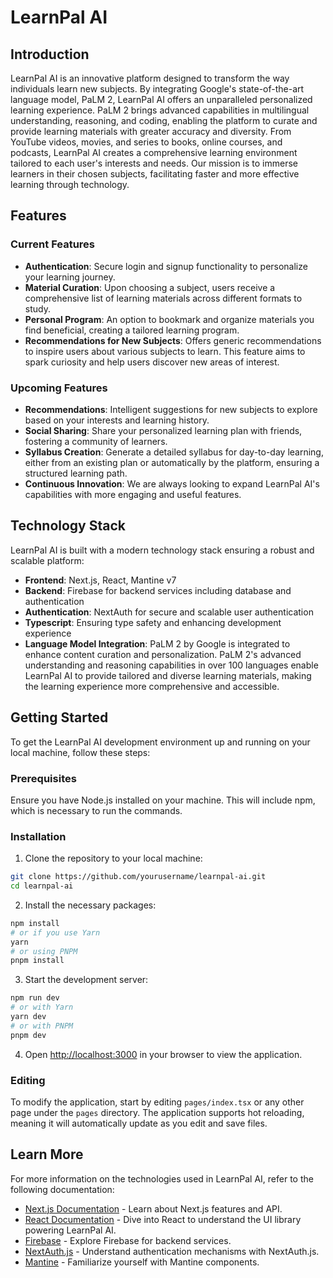 # LearnPal AI

## Introduction

LearnPal AI is an innovative platform designed to transform the way individuals learn new subjects. By integrating Google's state-of-the-art language model, PaLM 2, LearnPal AI offers an unparalleled personalized learning experience. PaLM 2 brings advanced capabilities in multilingual understanding, reasoning, and coding, enabling the platform to curate and provide learning materials with greater accuracy and diversity. From YouTube videos, movies, and series to books, online courses, and podcasts, LearnPal AI creates a comprehensive learning environment tailored to each user's interests and needs. Our mission is to immerse learners in their chosen subjects, facilitating faster and more effective learning through technology.

## Features

### Current Features

- **Authentication**: Secure login and signup functionality to personalize your learning journey.
- **Material Curation**: Upon choosing a subject, users receive a comprehensive list of learning materials across different formats to study.
- **Personal Program**: An option to bookmark and organize materials you find beneficial, creating a tailored learning program.
- **Recommendations for New Subjects**: Offers generic recommendations to inspire users about various subjects to learn. This feature aims to spark curiosity and help users discover new areas of interest.

### Upcoming Features
- **Recommendations**: Intelligent suggestions for new subjects to explore based on your interests and learning history.
- **Social Sharing**: Share your personalized learning plan with friends, fostering a community of learners.
- **Syllabus Creation**: Generate a detailed syllabus for day-to-day learning, either from an existing plan or automatically by the platform, ensuring a structured learning path.
- **Continuous Innovation**: We are always looking to expand LearnPal AI's capabilities with more engaging and useful features.

## Technology Stack

LearnPal AI is built with a modern technology stack ensuring a robust and scalable platform:

- **Frontend**: Next.js, React, Mantine v7
- **Backend**: Firebase for backend services including database and authentication
- **Authentication**: NextAuth for secure and scalable user authentication
- **Typescript**: Ensuring type safety and enhancing development experience
- **Language Model Integration**: PaLM 2 by Google is integrated to enhance content curation and personalization. PaLM 2's advanced understanding and reasoning capabilities in over 100 languages enable LearnPal AI to provide tailored and diverse learning materials, making the learning experience more comprehensive and accessible.


## Getting Started

To get the LearnPal AI development environment up and running on your local machine, follow these steps:

### Prerequisites

Ensure you have Node.js installed on your machine. This will include npm, which is necessary to run the commands.

### Installation

1. Clone the repository to your local machine:

```bash
git clone https://github.com/yourusername/learnpal-ai.git
cd learnpal-ai
```

2. Install the necessary packages:

```bash
npm install
# or if you use Yarn
yarn
# or using PNPM
pnpm install
```

3. Start the development server:

```bash
npm run dev
# or with Yarn
yarn dev
# or with PNPM
pnpm dev
```

4. Open [http://localhost:3000](http://localhost:3000) in your browser to view the application.

### Editing

To modify the application, start by editing `pages/index.tsx` or any other page under the `pages` directory. The application supports hot reloading, meaning it will automatically update as you edit and save files.

## Learn More

For more information on the technologies used in LearnPal AI, refer to the following documentation:

- [Next.js Documentation](https://nextjs.org/docs) - Learn about Next.js features and API.
- [React Documentation](https://reactjs.org/docs/getting-started.html) - Dive into React to understand the UI library powering LearnPal AI.
- [Firebase](https://firebase.google.com/docs) - Explore Firebase for backend services.
- [NextAuth.js](https://next-auth.js.org/getting-started/introduction) - Understand authentication mechanisms with NextAuth.js.
- [Mantine](https://mantine.dev/docs/getting-started/) - Familiarize yourself with Mantine components.

